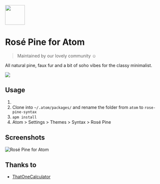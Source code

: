 <img src="https://github.com/rose-pine/rose-pine-theme/blob/master/assets/icon.png" width="64" />

# Rosé Pine for Atom

> Maintained by our lovely community ☺️

All natural pine, faux fur and a bit of soho vibes for the classy minimalist.

[![](https://img.shields.io/badge/Rosé%20Pine%20Theme-191724)](https://github.com/rose-pine/rose-pine-theme)

## Usage

1. 
1. Clone into `~/.atom/packages/` and rename the folder from `atom` to `rose-pine-syntax`
2. `apm install`
3. Atom > Settings > Themes > Syntax > Rosé Pine

## Screenshots

![Rosé Pine for Atom](https://i.imgur.com/PtMmXQk.png)

## Thanks to

- [ThatOneCalculator](https://github.com/thatonecalculator)

